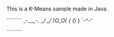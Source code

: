 This is a K-Means sample made in Java.

´´´´´´´´´
,-.___,-.
\_/_ _\_/
  )O_O(
 { (_) }
  `-^-' 

´´´´´´´´´